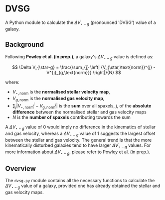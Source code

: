 # DVSG
A Python module to calculate the $\Delta V_{\star-g}$ (pronounced 'DVSG') value of a galaxy.

## Background
Following **Powley et al. (in prep.)**, a galaxy's $\Delta V_{\star-g}$ value is defined as:

$$
\Delta V_{\star-g} = \frac{\sum_{j} \left| {V_{\star,\text{norm}}^{j} - V^{j}_{g,\text{norm}}} \right|}{N}
$$

where:
- $V_{\star,\text{norm}}$ is the **normalised stellar velocity map**,
- $V_{g,\text{norm}}$ is the **normalised gas velocity map**,
- $\sum_{j} \left| {V_{\star,\text{norm}}^{j} - V^{j}_{g,\text{norm}}} \right|$ is the **sum** over all spaxels, $j$, of the **absolute difference** between the normalised stellar and gas velocity maps
- $N$ is the **number of spaxels** contributing towards the sum

A $\Delta V_{\star-g}$ value of 0 would imply no difference in the kinematics of stellar and gas velocity, whereas a $\Delta V_{\star-g}$ value of 1 suggests the largest offset between the stellar and gas velocity. The general trend is that the more kinematically disturbed galaxies tend to have larger $\Delta V_{\star-g}$ values. For more information about $\Delta V_{\star-g}$, please refer to Powley et al. (in prep.).

## Overview

The $\texttt{dvsg.py}$ module contains all the necessary functions to calculate the $\Delta V_{\star-g}$ value of a galaxy, provided one has already obtained the stellar and gas velocity maps.
